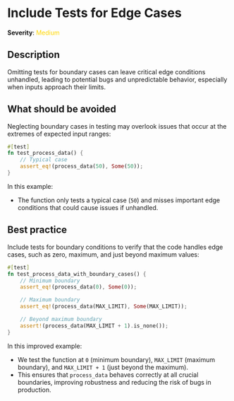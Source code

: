 # Include Tests for Edge Cases

**Severity**: <span style="color:gold;">Medium</span>

## Description

Omitting tests for boundary cases can leave critical edge conditions unhandled, leading to potential bugs and
unpredictable behavior, especially when inputs approach their limits.

## What should be avoided

Neglecting boundary cases in testing may overlook issues that occur at the extremes of expected input ranges:

```rust
#[test]
fn test_process_data() {
    // Typical case
    assert_eq!(process_data(50), Some(50));
}
```

In this example:

- The function only tests a typical case (`50`) and misses important edge conditions that could cause issues if
  unhandled.

## Best practice

Include tests for boundary conditions to verify that the code handles edge cases, such as zero, maximum, and just beyond
maximum values:

```rust
#[test]
fn test_process_data_with_boundary_cases() {
    // Minimum boundary
    assert_eq!(process_data(0), Some(0));

    // Maximum boundary
    assert_eq!(process_data(MAX_LIMIT), Some(MAX_LIMIT));

    // Beyond maximum boundary
    assert!(process_data(MAX_LIMIT + 1).is_none());
}
```

In this improved example:

- We test the function at `0` (minimum boundary), `MAX_LIMIT` (maximum boundary), and `MAX_LIMIT + 1` (just beyond the
  maximum).
- This ensures that `process_data` behaves correctly at all crucial boundaries, improving robustness and reducing the
  risk of bugs in production.
